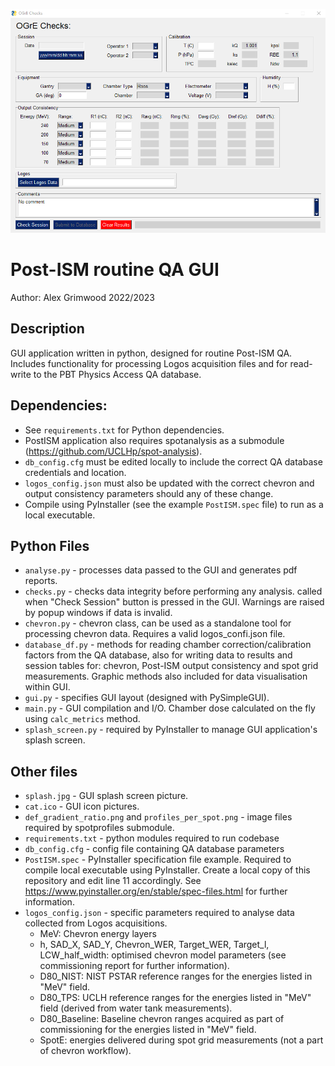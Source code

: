 ![Alt text](OGrE.png?raw=true "Title")

# Post-ISM routine QA GUI  
Author: Alex Grimwood 2022/2023

## Description
GUI application written in python, designed for routine Post-ISM QA. Includes functionality for processing Logos acquisition files and for read-write to the PBT Physics Access QA database.

## Dependencies:
* See `requirements.txt` for Python dependencies.  
* PostISM application also requires spotanalysis as a submodule (https://github.com/UCLHp/spot-analysis).  
* `db_config.cfg` must be edited locally to include the correct QA database credentials and location.  
* `logos_config.json` must also be updated with the correct chevron and output consistency parameters should any of these change.  
* Compile using PyInstaller (see the example `PostISM.spec` file) to run as a local executable.

## Python Files
* `analyse.py` - processes data passed to the GUI and generates pdf reports.
* `checks.py` - checks data integrity before performing any analysis. called when "Check Session" button is pressed in the GUI. Warnings are raised by popup windows if data is invalid.
* `chevron.py` - chevron class, can be used as a standalone tool for processing chevron data. Requires a valid logos_confi.json file.
* `database_df.py` - methods for reading chamber correction/calibration factors from the QA database, also for writing data to results and session tables for: chevron, Post-ISM output consistency and spot grid measurements. Graphic methods also included for data visualisation within GUI.  
* `gui.py` - specifies GUI layout (designed with PySimpleGUI).
* `main.py` - GUI compilation and I/O. Chamber dose calculated on the fly using `calc_metrics` method.
* `splash_screen.py` - required by PyInstaller to manage GUI application's splash screen.

## Other files
* `splash.jpg` - GUI splash screen picture.
* `cat.ico` - GUI icon pictures.
* `def_gradient_ratio.png` and `profiles_per_spot.png` - image files required by spotprofiles submodule.
* `requirements.txt` - python modules required to run codebase
* `db_config.cfg` - config file containing QA database parameters
* `PostISM.spec` - PyInstaller specification file example. Required to compile local executable using PyInstaller. Create a local copy of this repository and edit line 11 accordingly. See https://www.pyinstaller.org/en/stable/spec-files.html for further information.
* `logos_config.json` - specific parameters required to analyse data collected from Logos acquisitions.
  * MeV: Chevron energy layers
  * h, SAD_X, SAD_Y, Chevron_WER, Target_WER, Target_l, LCW_half_width: optimised chevron model parameters (see commissioning report for further information).
  * D80_NIST: NIST PSTAR reference ranges for the energies listed in "MeV" field.
  * D80_TPS: UCLH reference ranges for the energies listed in "MeV" field (derived from water tank measurements).
  * D80_Baseline: Baseline chevron ranges acquired as part of commissioning for the energies listed in "MeV" field.
  * SpotE: energies delivered during spot grid measurements (not a part of chevron workflow).
